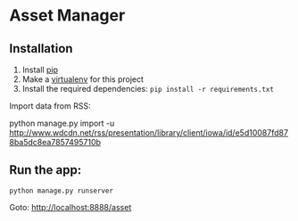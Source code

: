 Asset Manager
=================

Installation
------------

  1. Install [pip](http://www.pip-installer.org/en/latest/installing.html)
  2. Make a [virtualenv](http://virtualenvwrapper.readthedocs.org/en/latest/#introduction) for this project
  3. Install the required dependencies: `pip install -r requirements.txt`

Import data from RSS:

   python manage.py import -u http://www.wdcdn.net/rss/presentation/library/client/iowa/id/e5d10087fd878ba5dc8ea7857495710b 

Run the app:
------------
   
    python manage.py runserver

Goto: [http://localhost:8888/asset](http://localhost:8888/asset)
